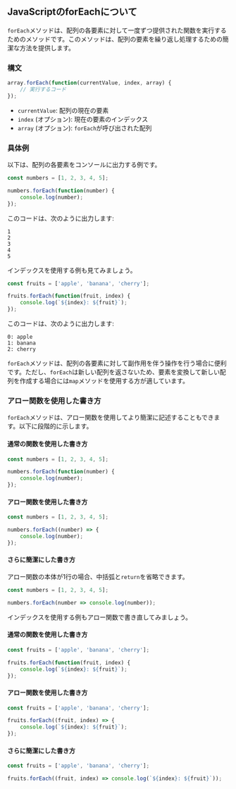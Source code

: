 ## JavaScriptのforEachについて

`forEach`メソッドは、配列の各要素に対して一度ずつ提供された関数を実行するためのメソッドです。このメソッドは、配列の要素を繰り返し処理するための簡潔な方法を提供します。

### 構文
```javascript
array.forEach(function(currentValue, index, array) {
    // 実行するコード
});
```

- `currentValue`: 配列の現在の要素
- `index` (オプション): 現在の要素のインデックス
- `array` (オプション): `forEach`が呼び出された配列

### 具体例

以下は、配列の各要素をコンソールに出力する例です。

```javascript
const numbers = [1, 2, 3, 4, 5];

numbers.forEach(function(number) {
    console.log(number);
});
```

このコードは、次のように出力します:
```
1
2
3
4
5
```

インデックスを使用する例も見てみましょう。

```javascript
const fruits = ['apple', 'banana', 'cherry'];

fruits.forEach(function(fruit, index) {
    console.log(`${index}: ${fruit}`);
});
```

このコードは、次のように出力します:
```
0: apple
1: banana
2: cherry
```

`forEach`メソッドは、配列の各要素に対して副作用を伴う操作を行う場合に便利です。ただし、`forEach`は新しい配列を返さないため、要素を変換して新しい配列を作成する場合には`map`メソッドを使用する方が適しています。

### アロー関数を使用した書き方

`forEach`メソッドは、アロー関数を使用してより簡潔に記述することもできます。以下に段階的に示します。

#### 通常の関数を使用した書き方
```javascript
const numbers = [1, 2, 3, 4, 5];

numbers.forEach(function(number) {
    console.log(number);
});
```

#### アロー関数を使用した書き方
```javascript
const numbers = [1, 2, 3, 4, 5];

numbers.forEach((number) => {
    console.log(number);
});
```

#### さらに簡潔にした書き方
アロー関数の本体が1行の場合、中括弧と`return`を省略できます。
```javascript
const numbers = [1, 2, 3, 4, 5];

numbers.forEach(number => console.log(number));
```

インデックスを使用する例もアロー関数で書き直してみましょう。

#### 通常の関数を使用した書き方
```javascript
const fruits = ['apple', 'banana', 'cherry'];

fruits.forEach(function(fruit, index) {
    console.log(`${index}: ${fruit}`);
});
```

#### アロー関数を使用した書き方
```javascript
const fruits = ['apple', 'banana', 'cherry'];

fruits.forEach((fruit, index) => {
    console.log(`${index}: ${fruit}`);
});
```

#### さらに簡潔にした書き方
```javascript
const fruits = ['apple', 'banana', 'cherry'];

fruits.forEach((fruit, index) => console.log(`${index}: ${fruit}`));
```